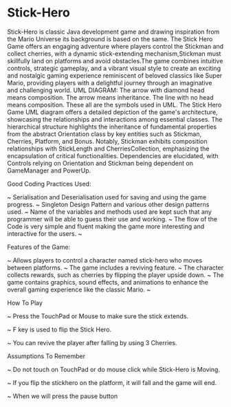 # Stick-Hero
Stick-Hero is classic Java development game and drawing inspiration from the Mario Universe its background is based on the same.
The Stick Hero Game  offers an engaging adventure where players control the Stickman and collect cherries, with a dynamic stick-extending mechanism,Stickman must skillfully land on platforms and avoid obstacles.The game combines intuitive controls, strategic gameplay, and a vibrant visual style to create an exciting and nostalgic gaming experience reminiscent of beloved classics like Super Mario, providing players with a delightful journey through an imaginative and challenging world.
UML DIAGRAM:
The arrow with diamond head means composition. The arrow means inheritance. The line with no head means composition. These all are the symbols used in UML.
The Stick Hero Game UML diagram offers a detailed depiction of the game's architecture, showcasing the relationships and interactions among essential classes.
The hierarchical structure highlights the inheritance of fundamental properties from the abstract Orientation class by key entities such as Stickman, Cherries, Platform, and Bonus. Notably, Stickman exhibits composition relationships with StickLength and CherriesCollection, emphasizing the encapsulation of critical functionalities. Dependencies are elucidated, with Controls relying on Orientation and Stickman being dependent on GameManager and PowerUp.

Good Coding Practices Used:

~ Serialisation and Deserialisation used for saving and using the game progress.
~ Singleton Design Pattern and various other design patterns used.
~ Name of the variables and methods used are kept such that any programmer will be able to guess their use and working.
~ The flow of the Code is very simple and fluent making the game more interesting and interactive for the users.
~

Features of the Game:

~ Allows players to control a character named stick-hero who moves between platforms.
~ The game includes a reviving feature.
~ The character collects rewards, such as cherries by flipping the player upside down.
~ The game contains graphics, sound effects, and animations to enhance the overall gaming experience like the classic Mario.
~

How To Play

~ Press the TouchPad or Mouse to make sure the stick extends.

~ F key is used to flip the Stick Hero.

~ You can revive the player after falling by using 3 Cherries.

Assumptions To Remember

~ Do not touch on TouchPad  or do mouse click  while Stick-Hero is Moving.

~ If you flip the stickhero on the platform, it will fall and the game will end.

~ When we will press the pause button


